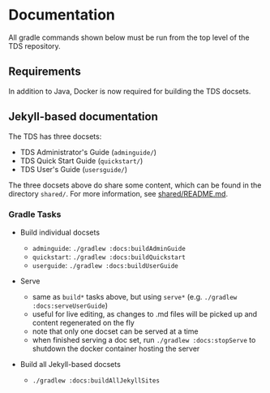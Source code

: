 # Documentation

All gradle commands shown below must be run from the top level of the TDS repository.

## Requirements

In addition to Java, Docker is now required for building the TDS docsets.

## Jekyll-based documentation

The TDS has three docsets:
* TDS Administrator's Guide (`adminguide/`)
* TDS Quick Start Guide (`quickstart/`)
* TDS User's Guide (`usersguide/`)

The three docsets above do share some content, which can be found in the directory `shared/`.
For more information, see [shared/README.md](shared/README.md).

### Gradle Tasks

* Build individual docsets
    * `adminguide`: `./gradlew :docs:buildAdminGuide`
    * `quickstart`: `./gradlew :docs:buildQuickstart`
    * `userguide`: `./gradlew :docs:buildUserGuide`

* Serve
    * same as `build*` tasks above, but using `serve*` (e.g. `./gradlew :docs:serveUserGuide`)
    * useful for live editing, as changes to .md files will be picked up and content regenerated on the fly
    * note that only one docset can be served at a time
    * when finished serving a doc set, run `./gradlew :docs:stopServe` to shutdown the docker container hosting the server

* Build all Jekyll-based docsets
    * `./gradlew :docs:buildAllJekyllSites`
